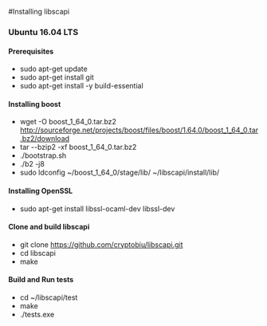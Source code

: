 #Installing libscapi

### Ubuntu 16.04 LTS

#### Prerequisites
- sudo apt-get update
- sudo apt-get install git
- sudo apt-get install -y build-essential

#### Installing boost
- wget -O boost_1_64_0.tar.bz2 http://sourceforge.net/projects/boost/files/boost/1.64.0/boost_1_64_0.tar.bz2/download
- tar --bzip2 -xf boost_1_64_0.tar.bz2
-  ./bootstrap.sh
-  ./b2 -j8
- sudo ldconfig ~/boost_1_64_0/stage/lib/ ~/libscapi/install/lib/

#### Installing OpenSSL
- sudo apt-get install libssl-ocaml-dev libssl-dev

#### Clone and build libscapi
- git clone https://github.com/cryptobiu/libscapi.git
- cd libscapi
- make

#### Build and Run tests
- cd ~/libscapi/test
- make
- ./tests.exe
